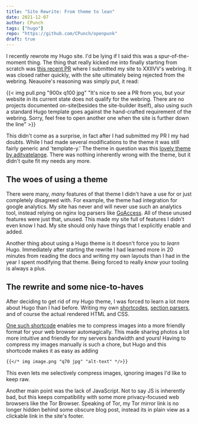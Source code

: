 ```yaml
---
title: "Site Rewrite: From theme to lean"
date: 2021-12-07
author: CPunch
tags: ["hugo"]
repo: "https://github.com/CPunch/openpunk"
draft: true
---
```


I recently rewrote my Hugo site. I'd be lying if I said this was a spur-of-the-moment thing. The thing that really kicked me into finally starting from scratch was [this recent PR](https://github.com/XXIIVV/webring/pull/643) where I submitted my site to XXIIVV's webring. It was closed rather quickly, with the site ultimately being rejected from the webring. Neauoire's reasoning was simply put, it read:

{{< img pull.png "900x q100 jpg" "It's nice to see a PR from you, but your website in its current state does not qualify for the webring. There are no projects documented on-site(besides the site-builder itself), also using such a standard Hugo template goes against the hand-crafted requirement of the webring. Sorry, feel free to open another one when the site is further down the line" >}}

This didn't come as a surprise, in fact after I had submitted my PR I my had doubts. While I had made several modifications to the theme it was still fairly generic and 'template-y.' The theme in question was this [lovely theme by adityatelange](https://github.com/adityatelange/hugo-PaperMod). There was nothing inherently wrong with the theme, but it didn't quite fit my needs any more.

## The woes of using a theme

There were many, *many* features of that theme I didn't have a use for or just completely disagreed with. For example, the theme had integration for google analytics. My site has never and will never use such an analytics tool, instead relying on nginx log parsers like [GoAccess](https://goaccess.io). All of these unused features were just that, unused. This made my site full of features I didn't even know I had. My site should only have things that I explicitly enable and added.

Another thing about using a Hugo theme is it doesn't force you to *learn* Hugo. Immediately after starting the rewrite I had learned more in 20 minutes from reading the docs and writing my own layouts than I had in the year I spent modifying that theme. Being forced to really *know* your tooling is always a plus.

## The rewrite and some nice-to-haves

After deciding to get rid of my Hugo theme, I was forced to learn a lot more about Hugo than I had before. Writing my own [shortcodes](https://github.com/CPunch/openpunk/tree/main/layouts/shortcodes), [section parsers](https://github.com/CPunch/openpunk/tree/main/layouts/section), and of course the actual rendered HTML and CSS.

[One such shortcode](https://github.com/CPunch/openpunk/tree/main/layouts/shortcodes/img.html) enables me to compress images into a more friendly format for your web browser automagically. This made sharing photos a lot more intuitive and friendly for my servers bandwidth and yours! Having to compress my images manually is such a chore, but Hugo and this shortcode makes it as easy as adding

```md
{{</* img image.png "q70 jpg" "alt-text" */>}}
```

This even lets me selectively compress images, ignoring images I'd like to keep raw.

Another main point was the lack of JavaScript. Not to say JS is inherently bad, but this keeps compatibility with some more privacy-focused web browsers like the Tor Browser. Speaking of Tor, my Tor mirror link is no longer hidden behind some obscure blog post, instead its in plain view as a clickable link in the site's footer.

